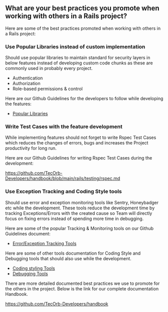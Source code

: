 ## What are your best practices you promote when working with others in a Rails project?

Here are some of the best practices promoted when working with others in a Rails project:

### Use Popular Libraries instead of custom implementation

Should use popular libraries to maintain standard for security layers in below features instead of developing custom code chunks as these are commonly used in probably every project.
- Authentication
- Authorization
- Role-based permissions & control

Here are our Github Guidelines for the developers to follow while developing the features:

- [Popular Libraries](https://github.com/TecOrb-Developers/handbook/blob/main/rails/used_gems.md)

### Write Test Cases with the feature development

While implementing features should not forget to write Rspec Test Cases which reduces the changes of errors, bugs and increases the Project productivity for long run.

Here are our Github Guidelines for writing Rspec Test Cases during the development:

https://github.com/TecOrb-Developers/handbook/blob/main/rails/testing/rspec.md

### Use Exception Tracking and Coding Style tools

Should use error and exception monitoring tools like Sentry, Honeybadger etc while the development. These tools reduce the development time by tracking Exceptions/Errors with the created cause so Team will directly focus on fixing errors instead of spending more time in debugging.

Here are some of the popular Tracking & Monitoring tools on our Github Guidelines document:
- [Error/Exception Tracking Tools](https://github.com/TecOrb-Developers/handbook/blob/main/rails/used_gems.md#gems-for-issues-tracking--monitering)

Here are some of other tools documentation for Coding Style and Debugging tools that should also use while the development.
- [Coding styling Tools](https://github.com/TecOrb-Developers/handbook/blob/main/rails/used_gems.md#coding-style-gems)
- [Debugging Tools](https://github.com/TecOrb-Developers/handbook/blob/main/rails/used_gems.md#debugging-gems)

There are more detailed documented best practices we use to promote for the others in the project. Below is the link for our complete documentation Handbook.

https://github.com/TecOrb-Developers/handbook

